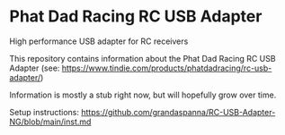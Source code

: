 # Phat Dad Racing RC USB Adapter
High performance USB adapter for RC receivers

This repository contains information about the Phat Dad Racing RC USB Adapter (see: https://www.tindie.com/products/phatdadracing/rc-usb-adapter/)

Information is mostly a stub right now, but will hopefully grow over time.

Setup instructions: https://github.com/grandaspanna/RC-USB-Adapter-NG/blob/main/inst.md
